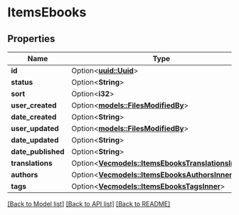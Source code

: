 # ItemsEbooks

## Properties

Name | Type | Description | Notes
------------ | ------------- | ------------- | -------------
**id** | Option<[**uuid::Uuid**](uuid::Uuid.md)> |  | [optional]
**status** | Option<**String**> |  | [optional]
**sort** | Option<**i32**> |  | [optional]
**user_created** | Option<[**models::FilesModifiedBy**](Files_modified_by.md)> |  | [optional]
**date_created** | Option<**String**> |  | [optional]
**user_updated** | Option<[**models::FilesModifiedBy**](Files_modified_by.md)> |  | [optional]
**date_updated** | Option<**String**> |  | [optional]
**date_published** | Option<**String**> |  | [optional]
**translations** | Option<[**Vec<models::ItemsEbooksTranslationsInner>**](ItemsEbooks_translations_inner.md)> |  | [optional]
**authors** | Option<[**Vec<models::ItemsEbooksAuthorsInner>**](ItemsEbooks_authors_inner.md)> |  | [optional]
**tags** | Option<[**Vec<models::ItemsEbooksTagsInner>**](ItemsEbooks_tags_inner.md)> |  | [optional]

[[Back to Model list]](../README.md#documentation-for-models) [[Back to API list]](../README.md#documentation-for-api-endpoints) [[Back to README]](../README.md)


